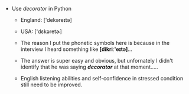 - Use _decorator_ in Python

  - England: ['dekəreɪtə]
  - USA: ['dɛkəretɚ]

  - The reason I put the phonetic symbols here is because in the interview I heard something like **[dikriː'eɪtə]**...

  - The answer is super easy and obvious, but unfornately I didn't identify that he was saying **_decorator_** at that moment.....

  - English listening abilities and self-confidence in stressed condition still need to be improved.


